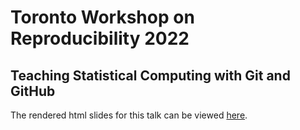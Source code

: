 # Toronto Workshop on Reproducibility 2022 

## Teaching Statistical Computing with Git and GitHub

The rendered html slides for this talk can be viewed [here](https://rundel.github.io/Presentations/TWR2022/twr2022_slides.html).
